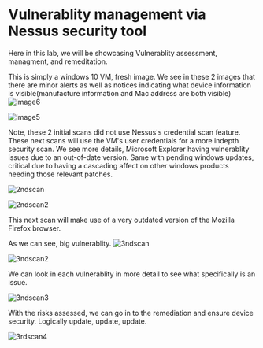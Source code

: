 # Vulnerablity management via Nessus security tool


Here in this lab, we will be showcasing Vulnerablity assessment, managment, and remeditation.

This is simply a windows 10 VM, fresh image.
We see in these 2 images that there are minor alerts as well as notices indicating what device information is visible(manufacture information and Mac address are both visible) 
![image6](https://github.com/Applepancakes/Nessus-Showcase/assets/158091426/1343c41c-3ce3-448a-8c3e-97ae03beb2d2)


![image5](https://github.com/Applepancakes/Nessus-Showcase/assets/158091426/cd3e53bc-4b38-48e6-9db3-9611c6327c97)


Note, these 2 initial scans did not use Nessus's credential scan feature. These next scans will use the VM's user credentials for a more indepth security scan.
We see more details, Microsoft Explorer having vulnerablity issues due to an out-of-date version. Same with pending windows updates, critical due to having a cascading affect on other windows products needing those relevant patches.

![2ndscan](https://github.com/Applepancakes/Nessus-Showcase/assets/158091426/b2ffd809-42ce-49a5-8a7a-1396d129956c)



![2ndscan2](https://github.com/Applepancakes/Nessus-Showcase/assets/158091426/c61c8729-3661-471d-bd7f-47ded17c2597)

This next scan will make use of a very outdated version of the Mozilla Firefox browser.

As we can see, big vulnerablity.
![3ndscan](https://github.com/Applepancakes/Nessus-Showcase/assets/158091426/334bdeab-7423-43f1-8cd7-879b8d9b8a2e)


![3ndscan2](https://github.com/Applepancakes/Nessus-Showcase/assets/158091426/ba373fd6-35a9-41d7-be4a-bf6dddf7508a)

We can look in each vulnerablity in more detail to see what specifically is an issue.

![3ndscan3](https://github.com/Applepancakes/Nessus-Showcase/assets/158091426/4134b5ae-d79d-4ba5-814d-a30c5e99162a)

With the risks assessed, we can go in to the remediation and ensure device security. Logically update, update, update. 

![3rdscan4](https://github.com/Applepancakes/Nessus-Showcase/assets/158091426/44e53114-4615-41f7-b10a-2d08cedae1ff)








